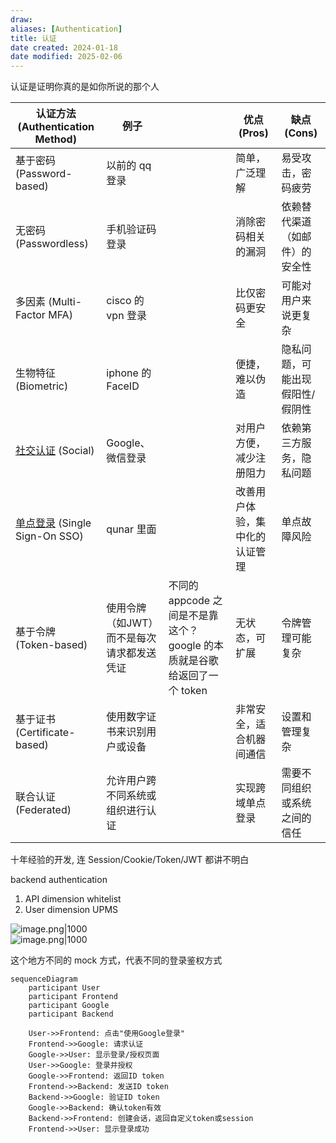 ```yaml
---
draw: 
aliases: [Authentication]
title: 认证
date created: 2024-01-18
date modified: 2025-02-06
---
```


认证是证明你真的是如你所说的那个人

| 认证方法 (Authentication Method)  | 例子                     |                                                   | 优点 (Pros)       | 缺点 (Cons)        |
| ----------------------------- | ---------------------- | ------------------------------------------------- | --------------- | ---------------- |
| 基于密码 (Password-based)         | 以前的 qq 登录              |                                                   | 简单，广泛理解         | 易受攻击，密码疲劳        |
| 无密码 (Passwordless)            | 手机验证码登录                |                                                   | 消除密码相关的漏洞       | 依赖替代渠道（如邮件）的安全性  |
| 多因素 (Multi-Factor MFA)        | cisco 的 vpn 登录         |                                                   | 比仅密码更安全         | 可能对用户来说更复杂       |
| 生物特征 (Biometric)              | iphone 的 FaceID        |                                                   | 便捷，难以伪造         | 隐私问题，可能出现假阳性/假阴性 |
| [社交认证](社交认证.md) (Social)             | Google、微信登录            |                                                   | 对用户方便，减少注册阻力    | 依赖第三方服务，隐私问题     |
| [单点登录](2%20第二大脑/1%20知识/CS/软件工程/登录/单点登录.md) (Single Sign-On SSO) | qunar 里面               |                                                   | 改善用户体验，集中化的认证管理 | 单点故障风险           |
| 基于令牌 (Token-based)            | 使用令牌（如JWT）而不是每次请求都发送凭证 | 不同的 appcode 之间是不是靠这个？google 的本质就是谷歌给返回了一个 token | 无状态，可扩展         | 令牌管理可能复杂         |
| 基于证书 (Certificate-based)      | 使用数字证书来识别用户或设备         |                                                   | 非常安全，适合机器间通信    | 设置和管理复杂          |
| 联合认证 (Federated)              | 允许用户跨不同系统或组织进行认证       |                                                   | 实现跨域单点登录        | 需要不同组织或系统之间的信任   |

十年经验的开发, 连 Session/Cookie/Token/JWT 都讲不明白

backend authentication

1. API dimension whitelist
2. User dimension UPMS

![image.png|1000](https://imagehosting4picgo.oss-cn-beijing.aliyuncs.com/imagehosting/20240118153918.png)  
![image.png|1000](https://imagehosting4picgo.oss-cn-beijing.aliyuncs.com/imagehosting/20240118153935.png)

这个地方不同的 mock 方式，代表不同的登录鉴权方式

```mermaid
sequenceDiagram
    participant User
    participant Frontend
    participant Google
    participant Backend

    User->>Frontend: 点击"使用Google登录"
    Frontend->>Google: 请求认证
    Google->>User: 显示登录/授权页面
    User->>Google: 登录并授权
    Google->>Frontend: 返回ID token
    Frontend->>Backend: 发送ID token
    Backend->>Google: 验证ID token
    Google->>Backend: 确认token有效
    Backend->>Frontend: 创建会话，返回自定义token或session
    Frontend->>User: 显示登录成功
```
